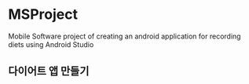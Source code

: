 # MSProject
Mobile Software project of creating an android application for recording diets using Android Studio

## 다이어트 앱 만들기

